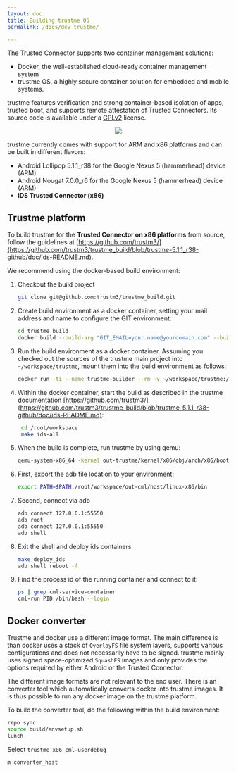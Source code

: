 ```yaml
---
layout: doc
title: Building trustme OS
permalink: /docs/dev_trustme/

---
```


The Trusted Connector supports two container management solutions:

* Docker, the well-established cloud-ready container management system
* trustme OS, a highly secure container solution for embedded and mobile systems.

trustme features verification and strong container-based isolation of apps, trusted boot, and supports remote attestation of Trusted Connectors. Its source code is available under a [GPLv2](https://www.gnu.org/licenses/old-licenses/gpl-2.0.en.html) license.

<div style="text-align:center">
	<img src="../../assets/img/trustme.png"/>
</div>


trustme currently comes with support for ARM and x86 platforms and can be built in different flavors:

* Android Lollipop 5.1.1_r38 for the Google Nexus 5 (hammerhead) device (ARM)
* Android Nougat 7.0.0_r6 for the Google Nexus 5 (hammerhead) device (ARM)
* __IDS Trusted Connector (x86)__

## Trustme platform

To build trustme for the __Trusted Connector on x86 platforms__ from source, follow the guidelines at [https://github.com/trustm3/](https://github.com/trustm3/trustme_build/blob/trustme-5.1.1_r38-github/doc/ids-README.md).

We recommend using the docker-based build environment:

1. Checkout the build project

	``` bash
   git clone git@github.com:trustm3/trustme_build.git
   ```

2. Create build environment as a docker container, setting your mail address and name to configure the GIT environment:

	``` bash
   cd trustme_build
   docker build --build-arg "GIT_EMAIL=your.name@yourdomain.com" --build-arg "GIT_NAME=Your Name" -t trustme-builder .
   ```

3. Run the build environment as a docker container. Assuming you checked out the sources of the trustme main project into `~/workspace/trustme`, mount them into the build environment as follows:

	``` bash
   docker run -ti --name trustme-builder --rm -v ~/workspace/trustme:/root/workspace trustme-builder /bin/bash
	 ```

4. Within the docker container, start the build as described in the trustme documentation [https://github.com/trustm3/](https://github.com/trustm3/trustme_build/blob/trustme-5.1.1_r38-github/doc/ids-README.md):

	``` bash
	 cd /root/workspace
	 make ids-all
   ```

5. When the build is complete, run trustme by using qemu:

   ``` bash
   qemu-system-x86_64 -kernel out-trustme/kernel/x86/obj/arch/x86/boot/bzImage -initrd out-cml/target/product/trustme_x86_cml/ramdisk.img -append "console=ttyS0 console_loglevel=7 debug selinux=0" -serial stdio -redir tcp:55550::55550 -redir tcp:8080::8080 -drive file=out-trustme/target/x86/userdata.img,format=raw,media=disk -nographic -m 1024M
   ```

6. First, export the adb file location to your environment:

   ``` bash
   export PATH=$PATH:/root/workspace/out-cml/host/linux-x86/bin
   ```

7. Second, connect via adb

	``` bash
   adb connect 127.0.0.1:55550
   adb root
   adb connect 127.0.0.1:55550
   adb shell
	 ```

8. Exit the shell and deploy ids containers

	``` bash
   make deploy_ids
   adb shell reboot -f
   ```

9. Find the process id of the running container and connect to it:

   ``` bash
   ps | grep cml-service-container
   cml-run PID /bin/bash --login
   ```


## Docker converter

Trustme and docker use a different image format. The main difference is than docker uses a stack of `OverlayFS` file system layers, supports various configurations and does not necessarily have to be signed. trustme mainly uses signed space-optimized `SquashFS` images and only provides the options required by either Android or the Trusted Connector.

The different image formats are not relevant to the end user. There is an converter tool which automatically converts docker into trustme images. It is thus possible to run any docker image on the trustme platform.

To build the converter tool, do the following within the build environment:

```bash
repo sync
source build/envsetup.sh
lunch
```

Select `trustme_x86_cml-userdebug`

```bash
m converter_host
```

